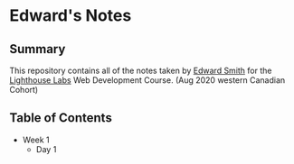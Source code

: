 # Edward's Notes
## Summary

This repository contains all of the notes taken by [Edward Smith](https://github.com/esmith80) for the [Lighthouse Labs](https://www.lighthouselabs.ca/) Web Development Course. (Aug 2020 western Canadian Cohort)

## Table of Contents

* Week 1
  * Day 1
